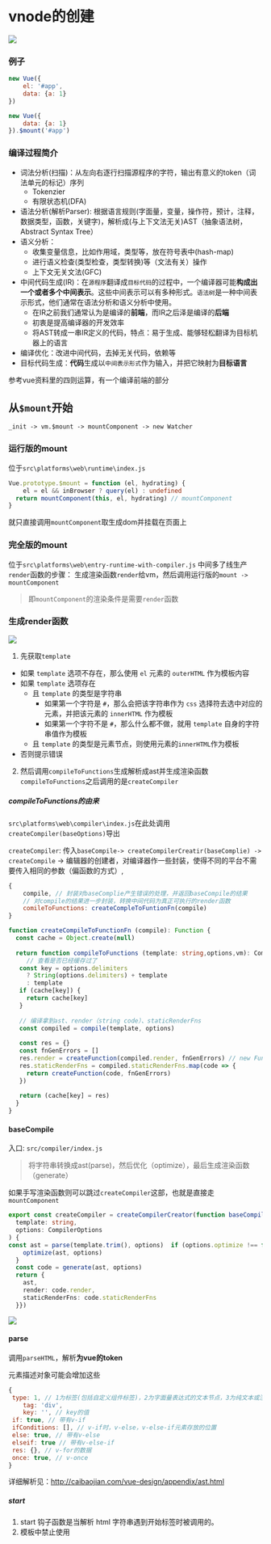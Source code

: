 # vnode的创建

![](./imgs/vnode%E7%9A%84%E5%88%9B%E5%BB%BA_img1.png)

### 例子

```js
new Vue({
    el: '#app',
    data: {a: 1}
})

new Vue({
    data: {a: 1}
}).$mount('#app')
```

### 编译过程简介

- 词法分析(扫描)：从左向右逐行扫描源程序的字符，输出有意义的token（词法单元的标记）序列
  - Tokenzier
  - 有限状态机(DFA)
- 语法分析(解析Parser): 根据语言规则(字面量，变量，操作符，预计，注释，数据类型，函数，关键字)，解析成(与上下文法无关)AST（抽象语法树，Abstract Syntax Tree）
- 语义分析：
  - 收集变量信息，比如作用域，类型等，放在符号表中(hash-map)
  - 进行语义检查(类型检查，类型转换)等（文法有关）操作
  - 上下文无关文法(GFC)  
- 中间代码生成(IR)：在`源程序`翻译成`目标代码`的过程中，一个编译器可能**构成出一个或者多个中间表示**。这些中间表示可以有多种形式。`语法树`是一种中间表示形式，他们通常在语法分析和语义分析中使用。
  - 在IR之前我们通常认为是编译的**前端**，而IR之后泽是编译的**后端**
  - 初衷是提高编译器的开发效率
  - 将AST转成一串IR定义的代码，特点：易于生成、能够轻松翻译为目标机器上的语言
- 编译优化：改进中间代码，去掉无关代码，依赖等
- 目标代码生成：**代码**生成以`中间表示形式`作为输入，并把它映射为**目标语言**

参考vue资料里的四则运算，有一个编译前端的部分

## 从`$mount`开始

`_init -> vm.$mount -> mountComponent -> new Watcher`

### 运行版的mount

位于`src\platforms\web\runtime\index.js`

```typescript
Vue.prototype.$mount = function (el, hydrating) {
    el = el && inBrowser ? query(el) : undefined
  return mountComponent(this, el, hydrating) // mountComponent
}
```

就只直接调用`mountComponent`取生成dom并挂载在页面上

### 完全版的mount

位于`src\platforms\web\entry-runtime-with-compiler.js`
中间多了线生产`render`函数的步骤：
生成渲染函数`render`给vm，然后调用运行版的`mount -> mountComponent`

> 即`mountComponent`的渲染条件是需要`render`函数

### 生成render函数

![](./imgs/vnode%E7%9A%84%E5%88%9B%E5%BB%BA_img2.png)

1. 先获取`template`

- 如果 `template` 选项不存在，那么使用 `el` 元素的 `outerHTML` 作为模板内容
- 如果 `template` 选项存在
  - 且 `template` 的类型是字符串
    - 如果第一个字符是 `#`，那么会把该字符串作为 `css` 选择符去选中对应的元素，并把该元素的 `innerHTML` 作为模板
    - 如果第一个字符不是 `#`，那么什么都不做，就用 `template` 自身的字符串值作为模板
  - 且 `template` 的类型是元素节点，则使用元素的`innerHTML`作为模板
- 否则提示错误

2. 然后调用`compileToFunctions`生成解析成ast并生成渲染函数
`compileToFunctions`之后调用的是`createCompiler`

##### compileToFunctions的由来

`src\platforms\web\compiler\index.js`在此处调用`createCompiler(baseOptions)`导出

`createCompiler`: 传入`baseCompile->
createCompilerCreatir(baseComplie) -> createCompile` -> 编辑器的创建者，对编译器作一些封装，使得不同的平台不需要传入相同的参数（偏函数的方式）,

```js
{
    compile, // 封装对baseComplie产生错误的处理，并返回baseCompile的结果
    // 对compile的结果进一步封装，转换中间代码为真正可执行的render函数
    comileToFunctions: createCompleToFuntionFn(compile)
}
```

```typescript
function createCompileToFunctionFn (compile): Function {
  const cache = Object.create(null)
  
  return function compileToFunctions (template: string,options,vm): CompiledFunctionResult {
     // 查看是否已经缓存过了
   const key = options.delimiters
     ? String(options.delimiters) + template
     : template
   if (cache[key]) {
     return cache[key]
   }
   
   // 编译拿到ast、render（string code）、staticRenderFns
   const compiled = compile(template, options)
   
   const res = {}
   const fnGenErrors = []
   res.render = createFunction(compiled.render, fnGenErrors) // new Function('with(this) {return code}')
   res.staticRenderFns = compiled.staticRenderFns.map(code => {
     return createFunction(code, fnGenErrors)
   })
   
   return (cache[key] = res)
  }
}
```

#### baseCompile

入口: `src/compiler/index.js`

> 将字符串转换成ast(parse)，然后优化（optimize），最后生成渲染函数（generate）

如果手写渲染函数则可以跳过`createCompiler`这部，也就是直接走`mountComponent`

```typescript
export const createCompiler = createCompilerCreator(function baseCompile (
  template: string,
  options: CompilerOptions
) {  
const ast = parse(template.trim(), options)  if (options.optimize !== false) {
    optimize(ast, options)
  }
  const code = generate(ast, options)
  return {
    ast,
    render: code.render,
    staticRenderFns: code.staticRenderFns
  }})
```

![](./imgs/vnode%E7%9A%84%E5%88%9B%E5%BB%BA_img3.png)

#### parse

调用`parseHTML`，解析**为vue的token**

元素描述对象可能会增加这些

```js
{
 type: 1, // 1为标签(包括自定义组件标签)，2为字面量表达式的文本节点，3为纯文本或注释
    tag: 'div',
    key: '', // key的值
 if: true, // 带有v-if
 ifConditions: [], // v-if时，v-else，v-else-if元素存放的位置
 else: true, // 带有v-else
 elseif: true // 带有v-else-if
 res: {}, // v-for的数据
 once: true, // v-once
}
```

详细解析见：<http://caibaojian.com/vue-design/appendix/ast.html>

##### start

1. start 钩子函数是当解析 html 字符串遇到开始标签时被调用的。
2. 模板中禁止使用 <style> 标签和那些没有指定 type 属性或 type 属性值为 text/javascript 的 <script> 标签。
3. 在 start 钩子函数中会调用前置处理函数，这些前置处理函数都放在 preTransforms 数组中，这么做的目的是为不同平台提供对应平台下的解析工作。
4. 前置处理函数执行完之后会调用一系列 process* 函数继续对元素描述对象进行加工。
5. 通过判断 root 是否存在来判断当前解析的元素是否为根元素。
6. slot 标签和 template 标签不能作为根元素，并且根元素不能使用 v-for 指令。
7. 可以定义多个根元素，但必须使用 v-if、v-else-if 以及 v-else 保证有且仅有一个根元素被渲染。
8. 构建 AST 并建立父子级关系是在 start 钩子函数中完成的，每当遇到非一元标签，会把它存到 currentParent 变量中，当解析该标签的子节点时通过访问 currentParent 变量获取父级元素。
9. 如果一个元素使用了 v-else-if 或 v-else 指令，则该元素不会作为子节点，而是会被添加到相符的使用了 v-if 指令的元素描述对象的 ifConditions 数组中。
10. 如果一个元素使用了 slot-scope 特性，则该元素也不会作为子节点，它会被添加到父级元素描述对象的 scopedSlots 属性中。
11. 对于没有使用条件指令或 slot-scope 特性的元素，会正常建立父子级关系。

后面的end、charts、comment看vue资料里的`parse-index`

##### parseHTML

`src/compiler/parser/html-parser.js`

词法解析：解析html字符串为**符合html的token**

会在解析成功的时候，会更具解析的类型调用`options`中的回调：

```js
// ...其他选项参数
  start (tagName, attrs, unary, start, end) {},
  end (tagName, start, end) {},
  chars (text) {},  
  comment (text) {}
```

#### optimize

优化抽象语法树，检测子节点中是否是纯静态节点,
-检测到纯静态节点则标记`static = true`,提升为常量，重新渲染的时候不在重新创建节点,**在 patch 的时候直接跳过静态子树**

```typescript
export function optimize (root, options: CompilerOptions) {
  if (!root) return
  
  // 哪些静态的标签
  isStaticKey = genStaticKeysCached(options.staticKeys || '')
  
  isPlatformReservedTag = options.isReservedTag || no

   // 标记静态节点，为下面的标记静态根节点服务的
   // 没有key、for/if、slot啥的，且子元素也是静态的
   // 不包括文本节点
  markStatic(root)
    
  // 标记是否是静态根节点
  // 判断是否是纯文本节点，是就跳过，在下一节点使用
  // 简单解释，纯文本节点直接比较字符串是都一样就行了，使用其他方式，会增加内存和运行的开销
  markStaticRoots(root, false)
}
```

#### generate

最终输出

```js
 {
    // _c 就是 createElement的封装（见下面）
    render: `with(this) {return  _c('div', {attrs:{"id":'app'}}, [_v(_s(message))], [0|1|2]) }`,
    staticRender: ......
 }
```

demo

```typescript
Vue.component('button-counter', {
    data: function () {return {count: 0}},
    template: `<div>
        <span>{{count}}</span>
        <button v-on:click="count++">You clicked me {{ count }} times.</button>
        </div>`
    })
    /*
    new Vue({
        el: "#app",
        render: h => {
            let res = h(
                'div', 
                {attrs: {class: 'static-class'}},
                [
                    h('p', 'test p2'),
                    h('button-counter')
                ])
            return res;
        }
    })*/
    
    new Vue({
        el: '#app',
        template: `<div>
            <p>test p2<p/>
            <button-counter :init="10"></button-counter>
        </div>`
    })
/*
_c('div',
{staticClass:\"app1\"},
[
    _c('p',[_v(\"test p2\")]),
    _v(\" \"),
    _c('button-counter',{attrs:{\"init\":10}})
],1)
*/
```

渲染函数的参数`h`就是`createElement`的别名，会创建一个`Vnode`，`Vnode`是比较复杂的，所以通过`createElement`来辅助创建`Vnode`,不然太反人类了。

```typescript
function generate(ast, options) {
// 初始化一些方法和属性，给下一步使用，比如标记是否是组件标签
var state = new CodegenState(options); 

// 生成render 函数需要的 string code
// _c('div',{attrs:{"id":'app'}},[_v(_s(message))], [0|1|2])
var code = ast ? genElement(ast, state) : '_c("div")';
return {
        render: ("with(this){return " + code + "}"),
        staticRenderFns: state.staticRenderFns
}}


function CodegenState(options) {
    // ...
 this.transforms = pluckModuleFunction(options.modules, 'transformCode');
 this.dataGenFns = pluckModuleFunction(options.modules, 'genData');
    
    // 指令处理函数
 this.directives = extend(extend({}, baseDirectives), options.directives);
 var isReservedTag = options.isReservedTag || no;
    
    // 元素是否为组件。
 this.maybeComponent = function(el) {return !(isReservedTag(el.tag) && !el.component);};
 this.onceId = 0;
 this.staticRenderFns = []; // 静态根节点
 this.pre = false; // 是否使用了pre标签
};

function genElement(el, state) {
 if (el.parent) {
  el.pre = el.pre || el.parent.pre;
 }
 // 字母函数参考 http://caibaojian.com/vue-design/appendix/vue-prototype.html
 
 // 将静态节点放入state.staticRenderFns.push(`with(this){return xxx`)
 // return _m(index,boolean)
 if (el.staticRoot && !el.staticProcessed) {return genStatic(el, state)} 
 
 // 也就是相当于渲染静态节点，同上
    else if (el.once && !el.onceProcessed) {return genOnce(el, state)} 
 
 // _l(el.for, fn(item,index,key)) // 类似Ext.each(obj, cb(item, index, key))
    else if (el.for && !el.forProcessed) {return genFor(el, state)} 
 
 // 三目运算符的计算，为空的时候_e,createEmptyVNode
    else if (el.if && !el.ifProcessed) {return genIf(el, state)} 
 
 // 处理template模板，返回[xxx,xxx,xxx]子节点的描述信息，见下
    else if (el.tag === 'template' && !el.slotTarget && !state.pre) {return genChildren(el, state) || 'void 0'} 
    
 // todo
 else if (el.tag === 'slot') {return genSlot(el, state)} 
    else {
  var code;
  if (el.component) { // todo
   code = genComponent(el.component, el, state);
  } else {
   var data;
   if (!el.plain || // 没有key，属性的标签，则始终为true，processElement阶段添加
   (el.pre && state.maybeComponent(el))) {
    data = genData$2(el, state); // 获取h的第二个参数
   }
 
   // 
   var children = el.inlineTemplate ? null : genChildren(el, state, true);
   code = "_c('" + (el.tag) + "'" + (data ? ("," + data) : '') + (children ? ("," + children) : '') + ")";
  }
  // module transforms
  console.log(state.transforms)
  for (var i = 0; i < state.transforms.length; i++) {
   code = state.transforms[i](el, code);
  }
  return code
 }
}

// 将各种属性v-model,class编程一个字符串对象
function genData (el, state): string {
 var data = '{';
    //... 省略
 // attributes
 if (el.attrs) {
  data += "attrs:{" + (genProps(el.attrs)) + "},";
 }
 data = data.replace(/,$/, '') + '}';
    //... 省略
 return data
}

// _c('div',{attrs:{"id":'app'}},[_v(_s(message))], [0|1|2])
function genChildren(el, state, checkSkip, altGenElement, altGenNode) {
 // ...
 
 normalizationType = 0|1|2 // _createElement的第4个参数
 return ("[" + (children.map(function(c) {
  return gen(c, state);
 }).join(',')) + "]" + (normalizationType ? ("," + normalizationType) : ''))
}
```

### mountComponent

位于`src\core\instance\lifecycle.js`

两个阶段：`_render`和`_update`

```typescript
function mountComponent(vm, el, hydrating) {
    vm.$el = el
    // ... 对render不存在的处理
    callHook(vm, 'beforeMount')
    let updateComponent = () => {
      let vnode = vm._render(); // 调用render生成vnode
      vm._update(vnode, hydrating) // vnode -> DOM
    }
   
    // 创建观察者，触发数据属性get从而收集依赖
    // 调用 updateComponent 并求值
    new Watcher(vm, updateComponent, noop, {
      before () {
        if (vm._isMounted && !vm._isDestroyed) {
          callHook(vm, 'beforeUpdate')
        }
      }
    }, true /* isRenderWatcher */)
    
    if (vm.$vnode == null) {
      vm._isMounted = true
      callHook(vm, 'mounted')
    }
    return vm
}
```

### _render返回Vnode

![](./imgs/vnode%E7%9A%84%E5%88%9B%E5%BB%BA_img4.png)

```typescript
Vue.prototype._render = function() {
    const { render, _parentVnode } = vm.$options

    vm.$vnode = _parentVnode // 将占位node指向$vnode

 // ···
 try {
  // vm._renderProxy === vm
  // vm.$createElement 手写render函数时的`h`
  vnode = render.call(vm._renderProxy, vm.$createElement);
 } catch (e) {}
 
 if (Array.isArray(vnode) && vnode.length === 1) vnode = vnode[0];
 // ···
 
    // 将占位符vnode保存到渲染vnode的parent属性中
 vnode.parent = _parentVnode
 return vnode
}
```

#### _createElement

上面中`render.call(vm, $createElement)`实际就是调用`_createElement`

```typescript
function initRender(vm) {

    // 模板编译时候用的
    // createElement 主要是对 _createElement 的一个封装
    vm._c = function(a, b, c, d) { return createElement(vm, a, b, c, d, false); }
    
    // 手写render时候的h，多了些校验
    vm.$createElement = function (a, b, c, d) { return createElement(vm, a, b, c, d, true); };
}
```

demo

```typescript
render(h) {
  return h(
    "div",
    [
      [
        [h("h1", "title h1")],
        [h('h2', "title h2")]
      ],
      [
        h('h3', 'title h3')
      ]
    ]
  );
}
```

###### 解析`_createElement`

1. 如果`tag`是普通`html`标签，就返回普通`vnode`
2. 反正调用`createComponent`，返回一个组件`vnode`

```typescript
_createElement (
  context,
  tag, 
  data, // 属性，不能是有__ob__的对象
  children, // 子节点
  normalizationType // 用户创建的为2，即总是要序列化
) {
 // ... data检查
 // ...tag检查
 // children检查
 // 如果是编译生成的，直接将children扁平化，如上面的情况，如果是手写的见下面
 if (normalizationType === ALWAYS_NORMALIZE) { // 手写render函数
   children = normalizeChildren(children)
 } else if (normalizationType === SIMPLE_NORMALIZE) { //编译render函数
   children = simpleNormalizeChildren(children)
 }

 if (typeof tag === 'string') { // 普通元素转化
  if (config.isReservedTag(tag)) {  // 标签为div
   vnode = new VNode(tag, data, children, undefined, undefined, context)
  } else if (组件的string tag) {
            Ctor = resolveAsset(context.$options/* 当前vm(组件所在的template) */, 'components', tag/* button-counter */)
            vnode = createComponent(Ctor , data, cintext, children, tag)
        }
 } else if (是组件, Ctor=resolveAsset(xxx,xxx,xxx)){ // 拿到组件对象
  vnode = createComponent(Ctor)
 }
 
 return vnode;
}
```

###### 普通标签转化vnode

```typescript
function normalizeChildren (children) {
 return isPrimitive(children)  //原始类型 typeof为string/number/symbol/boolean之一
    ? [createTextVNode(children)]  // 转为数组的文本Vnode
    : Array.isArray(children)  // 如果是数组
      ? normalizeArrayChildren(children)
      : undefined
}

// 返回[VNode, VNode, VNode]
function normalizeArrayChildren(children) {
  const res = []  // 存放结果
  
  for(let i = 0; i < children.length; i++) {  // 遍历每一项
    let c = children[i]
    if(isUndef(c) || typeof c === 'boolean') { // 如果是undefined 或 布尔值
      continue  // 跳过
    }
    
    if(Array.isArray(c)) {  // 如果某一项是数组
      if(c.length > 0) {
        c = normalizeArrayChildren(c) // 递归结果赋值给c，结果就是[VNode]
        // ... 合并相邻的文本节点
        res.push.apply(res, c)  // 放入res中
      }
    } else {
      // ...
      res.push(c) // 文本节点就穿件VNode，不然直接放入
    }
  }
  return res
}
```

###### 组件转化VNode

1. 创建子类构造函数
2. 安装组件钩子函数
3. 实例化(创建) 组件VNode

```typescript
function createComponent (
   Ctor, // 组件对象，通过组件id,name得到
   tag,  // 组件对象
      data,  // undefined
      context,  // 当前vm实例
      children  // undefined
) {

  // 核心逻辑1：创建子类构造函数
 if (isObject(Ctor)) {
  // 转为Vue的子类，Vue.options._base = Vue， 
  // 会然后返回一个新的构造函数，它拥有Vue完整的功能
   Ctor = baseCtor.extend(Ctor)
 }
 
 
  // 其他逻辑(可跳过)：
  // 1. 异步组件
  // 2. 如果在创建组件构造函数之后应用了全局mixin，则解析构造函数options
  // 3. 将组件 v-model 转换成 props & events
  // 4. 提取props
  // 5. 函数式组件
  // 6. 对事件监听的处理
  // 7. 抽象组件处理
 const listeners = data.on  // 父组件v-on传递的事件对象格式
 data.on = data.nativeOn  // 组件的原生事件
    
    // 核心逻辑2：安装组件钩子函数,有4个，用于创建、销毁等
 installComponentHooks(data) 
    
 // ...
 // 核心逻辑3：实例化 VNode
   const name = Ctor.options.name || tag  // 拼接组件tag用
   const vnode = new VNode(  // 创建组件VNode
  `vue-component-${Ctor.cid}${name ? `-${name}` : ''}`,  // 对应tag属性
  data, // 有父组件传递自定义事件和挂载的hook对象
  undefined,  // 对应children属性
  undefined,   // 对应text属性
  undefined,   // 对应elm属性
  context,  // 当前实例
  {  // 对应componentOptions属性
    Ctor,  // 子类构造函数
    propsData, // props具体值的对象集合
    listeners,   // 父组件传递自定义事件对象集合
    tag,  // 使用组件时的名称
    children // 插槽内的内容，也是VNode格式
  },  
  asyncFactory
   )
   
   return vnode
}

```

**installComponentHooks 介绍**
`src/core/vdom/create-component.js`中：

```js

const componentVNodeHooks = {
  init (vnode: VNodeWithData, hydrating: boolean): ?boolean {
    // 实例化vnode，并挂载到dom上
  },
  prepatch (oldVnode: MountedComponentVNode, vnode: MountedComponentVNode) {
    // 处理props等
  },
  insert (vnode: MountedComponentVNode) {
    // ...
  },
  destroy (vnode: MountedComponentVNode) {
    // 销毁命令
  }
}
```

 组件生成的`VNode`如下：

```js
{
  tag: 'vue-component-1-app',
  context: {...},
  componentOptions: {
    Ctor: function(){...},
    propsData: undefined,
    children: undefined,
    tag: undefined,
    children: undefined
  },
  data: {
    on: undefined,  // 为原生事件
    data: {
      init: function(){...},
      insert: function(){...},
      prepatch: function(){...},
      destroy: function(){...}
    }
  }
}
```

如果是通过`vue-loader`打包的组件，本身对象是

```js
{
  beforeCreate: [ƒ]
  beforeDestroy: [ƒ]
  components: {Child: {…}}
  name: "app"
  render: ƒ ()
  staticRenderFns: []
  __file: "src/App.vue"
  _compiled: true
}
```

#### VNode

虚拟dom树，是使用JavaScript的对象来对真实Dom的一个描述。用于最后的patch过程，更新真实的dom树，减少不必要的更新。

![](./imgs/vnode%E7%9A%84%E5%88%9B%E5%BB%BA_img5.png)

Fragment: 抽象节点，`template`,不是真实节点，只把子节点渲染到页面上
Portal: 就是把子节点渲染到给定的目标

[vnode的详细解析见](https://juejin.cn/post/6844903903058722830)

### 虚拟Vnode映射成真实DOM

```js
export function mountComponent(vm, el) {
  vm.$el = el
  ...
  callHook(vm, 'beforeMount')
  ...
  const updateComponent = function () {
    let vnode = vm._render();
    vm._update(vnode); // 最后一步
  }
  ...
}


function lifecycleMixin() {
    Vue.prototype._update = function (vnode, hydrating) {
  var vm = this;
  var prevEl = vm.$el;
  var prevVnode = vm._vnode; // prevVnode为旧vnode节点
  // 通过是否有旧节点判断是初次渲染还是数据更新
  if (!prevVnode) {
   // 初次渲染
   vm.$el = vm.__patch__(vm.$el, vnode, hydrating, false)
  } else { // 数据更新
   vm.$el = vm.__patch__(prevVnode, vnode);
  }
        
        // ...
 }
}
```

接下来就是最复杂patch过程

参考：

- [Vue技术内幕](http://caibaojian.com/vue-design/art/86vue-vdom-patch.html)
